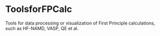 # ToolsforFPCalc
Tools for data processing or visualization of First Principle calculations, such as HF-NAMD, VASP, QE et al.
